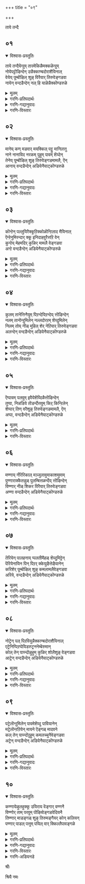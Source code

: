 +++
title = "०९"

+++

ताये तन्दै

## ०१
<details open><summary>विश्वास-प्रस्तुतिः</summary>

ताये तन्दैयॆन्ऱुम् तारमेकिळैमक्कळॆन्ऱुम्  
नोयेपट्टॊऴिन्देन् उन्नैक्काण्बदोराशैयिनाल्  
वेयेय् पूम्बॊऴिल् शूऴ् विरैयार् तिरुवेङ्गडवा  
नायेन् वन्दडैन्देन् नल् हि याळॆन्नैक्कॊण्डरुळे
</details>

<details><summary>मूलम्</summary>

ताये तन्दैयॆन्ऱुम् तारमेकिळैमक्कळॆन्ऱुम्  
नोयेपट्टॊऴिन्देन् उन्नैक्काण्बदोराशैयिनाल्  
वेयेय् पूम्बॊऴिल् शूऴ् विरैयार् तिरुवेङ्गडवा  
नायेन् वन्दडैन्देन् नल् हि याळॆन्नैक्कॊण्डरुळे
</details>

<details><summary>गरणि-प्रतिपदार्थः</summary>

ताये=ताये, तन्दै=तन्दॆये, ऎन्ऱुम्=ऎन्तलू, तारमे=हॆण्डतिये, किळै=बन्धुगळे, मक्कळ्=मक्कळे, ऎन्ऱुम्=ऎन्दू, नोये पट्टु=सङ्कटवन्ननुभविसि, ऒऴिन्देन्=कुन्दि होदॆ, उन्नै=निन्नन्नु, काण्बदु=नोडुवुदु ऎम्ब, ओर् आशैयिनाल्=ऒन्दु आशॆयिन्द, वेय् एय्=बिदिरु मॆळॆगळिन्दलू, पू पॊऴिल्=हूदोटगळिन्दलू, शूऴ्=सुत्तुवरिदु, विरै आर्=परिमळदिन्द तुम्बिरुव, तिरुवेङ्गडवा=तिरुवॆङ्कटगिरियल्लि नॆलसिरुववने, नायेन्-नीचनाद नानु, वन्दु=बन्दु, अडैन्देन्=सेरिद्देनॆ, ऎन्नै=नन्नन्नु, नल् हि=कृपॆमाडि, आळ् कॊण्डु=सेवकनन्नागि स्वीकरिसि, अरुळे=अनुग्रहिसु.
</details>

<details><summary>गरणि-गद्यानुवादः</summary>

तायि,तन्दॆ ऎन्तलू हॆण्डति मक्कळु बन्धुबळग ऎन्तलू बहळवागि सङ्कटवन्ननुभविसि कुन्दि होदॆ. निन्नन्नु काणुवुदॆम्ब ऒन्दु आशॆयिन्द बिदिरु मॆळॆगळिन्दलू हूदोटगळिन्दलू सुत्तुवरिदिरुव परिमळदिन्द तुम्बिरुव तिरुवॆङ्कटगिरियल्लि नॆलसिरुववने, नीचनाद नानु बन्दु सेरिद्देनॆ. कृपॆमाडि नन्नन्नु सेवकन्नागि स्वीकरिसि अनुग्रहिसु.\(१\)
</details>

<details><summary>गरणि-विस्तारः</summary>

हिन्दिन तिरुमॊऴियल्लि आऴ्वाररु तम्म मनस्सिगॆ उपदेशवित्तरु. तिरुवॆङ्कटगिरियल्लि नॆलसिरुव सर्वेश्वरन बळिसारबेकॆन्दू, अवनन्नु कण्तुम्ब काणबेकॆन्दू अवन कृपॆगॆ पात्रनागबेकॆन्दू मनस्सन्नु ऒत्तायपडिसिदरु. तिरुमलॆय स्वामियन्नु कीर्तिसि हाडिदरु. हीगॆ अवरु तम्म मनस्सन्नु ऒलिसिकॊण्डद्दु. ईग अवरु स्वामिय सन्निधियन्नुसेरिद्दारॆ. अवन सम्मुखदल्लि निन्तु अरिकॆ माडिकॊळ्ळुत्तिद्दारॆ.

आऴ्वाररु हेळुत्तारॆ-” भगवन्त, मनुष्यरल्लि तायि,तन्दॆ हॆण्डति मक्कळु बन्धुबळग हीगॆल्ला सम्बन्धगळन्नु इदुवरॆगॆ बॆळॆसिकॊण्डु होदॆ. अवर नडुवॆ कूडिकॊण्डु, अवर आगुहोगुगगळल्लि सेरिकॊण्डु नन्न सांसारिक जीवनवन्नु हॆच्चिसिकॊण्डॆ. इदरिन्द ननगॆ कष्टगळु हॆच्चिदवु. सङ्कटगळु वॄद्धिगॊण्डवु. अवुगळ बाधॆयन्नु तीव्रवागि अनुभविसिदॆ. क्रूरियादॆ. दारि काय्दॆ. कळ्ळनादॆ. दरोडॆ नडसिदॆ. प्राणिहिंसॆ माडिदॆ. दुष्टनागि, नीच



वृत्तियन्नु हिडिदु, कडुपापियागि इदुवरॆगॆ नन्न बाळन्नु सागिसिदॆ. हेगो निन्न प्रभावदिन्दले ननगॆ निन्न कडॆय मनस्सायितु. नन्न इदुवरॆगिन जीवनदल्लि जुगुप्सॆ तोरिबन्तु. निन्नन्नु हुडुकिकॊण्डु निन्न बळिगॆ बन्दु सेरिद्देनॆ. नानु नीचनु. निर्गतिकनु. अनाथनु. परमपापि. नीनादरो महामहिमनु. कृपासागर. नन्न अपराधगळन्नॆल्ल कडॆगणिसि, कृपॆमाडि नन्नन्नु निन्न सेवकनन्नागि स्वीकरिसि, नन्नन्नु अनुग्रहिसु.
</details>


## ०२
<details open><summary>विश्वास-प्रस्तुतिः</summary>

मानेय् कण् मडवार् मयक्किल् पट्टु मानिलत्तु  
नाने नानाविद नरकम् पुहुम् पावम् शॆय्देन्  
तेनेय् पूम्बॊऴिल् शूऴ् तिरुवेङ्गडमामलै, ऎन्  
आनाय् वन्दडैन्देन् अडियेनैयाट्कॊण्डरुळे
</details>

<details><summary>मूलम्</summary>

मानेय् कण् मडवार् मयक्किल् पट्टु मानिलत्तु  
नाने नानाविद नरकम् पुहुम् पावम् शॆय्देन्  
तेनेय् पूम्बॊऴिल् शूऴ् तिरुवेङ्गडमामलै, ऎन्  
आनाय् वन्दडैन्देन् अडियेनैयाट्कॊण्डरुळे
</details>

<details><summary>गरणि-प्रतिपदार्थः</summary>

मान् एय् कण्=जिङ्कॆगळ कण्णुगळिगॆ समनाद, मडवार्=हॆङ्गसर, मयक्किल् पट्टु=सम्मोहनदल्लि सिक्किबिद्दु, मा निलत्तु=विशालवाद भूमण्डलदल्लि, नाने=नानागिये, नाना विदनरकम् पुहुम्=बगॆबगॆय नरकगळन्नु हॊगिसुवन्थ, पावम्=पापगळन्नु, शॆय्देन्=माडिदॆ, तेन् एय्=दुम्बिगळु सन्धिसुव, पूपॊऴिल् शूऴ्=हूदोटगळिन्द सुत्तुवरिदिरुव, तिरुवेङ्गडम् मा मलै=सुप्रसिद्धवाद तिरुवॆङ्कटगिरियल्लि नॆलसिरुव, ऎन् आनाय्=नन्न अगलिकॆयिल्लदवने, वन्दु अडैन्देन्=बन्दु सेरिद्देनॆ, अडियेनै=पादसेवकनन्नु, आट्कॊण्डु=सेवॆगॆ स्वीकरिसि, अरुळे=अनुग्रहिसु.
</details>

<details><summary>गरणि-गद्यानुवादः</summary>

जिङ्कॆय कण्णुगळिगॆ समनाद\(कण्णुळ्ळ\) हॆङ्गसर सम्मोहनदल्लि सिक्किबिद्दु विशालवाद ई भूमण्डलदल्लि नानागिये बगॆबगॆय नरकगळन्नु हॊगिसुवन्थ पापगळन्नु माडिदॆ. दुम्बिगळु मुसुरुव हूदोटगळिन्द सुत्तुवरिदिरुव सुप्रसिद्धवाद तिरुवॆङ्कटगिरियल्लि नॆलसिरुव नन्न अगलिकॆयिल्लदवने,बन्दु निन्नन्नु सेरिद्देनॆ. पादसेवकनन्नु सेवॆगॆ स्वीकरिसि अनुग्रहिसु.\(२\)
</details>

<details><summary>गरणि-विस्तारः</summary>

आऴ्वाररु अरिकॆ माडिकॊळ्ळुत्तारॆ- भगवन्त-जिङ्कॆय कण्णुगळ हागॆ बॊगसॆ कण्णुगळ हॆङ्गसर चञ्चलवाद कुडिगण्णिन नोटदिन्द आकर्षितनादॆ. अवर सम्मोहकवाद बलॆयल्लि सिक्किबिद्दॆ. अवरन्नु ऎडॆबिडदॆ हिम्बालिसिदॆ. ई विशालवाद भूमण्डलदल्लि विधविधवाद नरकगळन्नु हॊगिसुवन्थ पापगळन्नॆल्ल माडिदॆ. हीगॆ, नानु कडुपापियादॆ. निन्निन्द दूरवादॆ. निन्न कृपाकटाक्षदिन्दले नानीग निन्न बळिगॆ बन्दिद्देनॆ. नीनु नन्नल्लिये नॆलसिरतक्कवनु. नन्नन्नु ऎन्दॆन्दिगू अगलदवनु. नन्नन्नु निन्न पादसेवकनन्नागि स्वीकरिसु. नानु निन्नल्लि बहळ विनीतनागि प्रार्थिसुत्तिद्देनॆ. स्वामी, नन्नन्नु अनुग्रहिसु.

आऴ्वाररु भगवन्तनन्नु “आनाय्” ऎन्दु सम्बोधिसिद्दारॆ. “आनाय्”ऎन्दरॆ अमित, असङ्ख्यात, अविनाशि,अगलिकॆयल्लदवनु. ऎन्दॆल्ल आगुत्तदॆ. भगवन्तनिगॆ ई ऎल्ल अर्थगळू सल्लुत्तवॆयल्लवे?
</details>


## ०३
<details open><summary>विश्वास-प्रस्तुतिः</summary>

कॊन्ऱेन् पल्लुयिरैक्कूऱिक्कोळॊन्ऱिलाद मैयिनाल्  
ऎन्ऱेनुमिरन्दार् क्कू इनिदाहवुरैत्तऱि वेन्  
कुन्ऱेय् मेहमदिर् कुळिर् मामलै वेङ्गडवा  
अन्ऱे वन्दडैन्देन् अडियेनैयाट्कॊण्डरुळे
</details>

<details><summary>मूलम्</summary>

कॊन्ऱेन् पल्लुयिरैक्कूऱिक्कोळॊन्ऱिलाद मैयिनाल्  
ऎन्ऱेनुमिरन्दार् क्कू इनिदाहवुरैत्तऱि वेन्  
कुन्ऱेय् मेहमदिर् कुळिर् मामलै वेङ्गडवा  
अन्ऱे वन्दडैन्देन् अडियेनैयाट्कॊण्डरुळे
</details>

<details><summary>गरणि-प्रतिपदार्थः</summary>

कॊन्ऱेन्=कॊन्दिद्देनॆ, पल्=अनेक, उयिरै=प्राणिगळन्नु, कुऱक्कोळ्=उदात्त लक्ष्यवु, ऒन्ऱु=ऒन्दू, इलादमैयिनाल्=इल्लदॆ इरुवुदरिन्द, ऎन्ऱेनुम्=ऒन्दु सलवादरू, इरन्दार् क्कू=याचिसिदवरिगॆ, इनिदाह-हितवागि, उरैत्तु=हेळि, अऱिवेन्=अरियॆनु, कुन्ऱु=पर्वतक्कॆ, एय्=समनाद, मेहम्=मेघगळु, अदिर्=घर्जिसुव, कुळिर्=तम्पाद, मामलै=सुन्दरवाद पर्वतवाद, वेङ्गडवा=वॆङ्कटाचलपतिये, अन्ऱे=अन्दे\(हिन्दॆये\), वन्दु=बन्दु, अडैन्देन्=सेरिद्देनॆ, अडियेनै=पादसेवकनाद नन्नन्नु,आळ् कॊण्डु=सेवॆगॆ स्वीकरिसि, अरुळे-अनुग्रहिसु.
</details>

<details><summary>गरणि-गद्यानुवादः</summary>

अनेक प्राणिगळन्नु कॊन्दिद्देनॆ. उदात्त लक्ष्यवॊन्दू इल्लदॆ इरुवुदरिन्द ऒन्दु सलवादरू याचिसिदवरिगॆ हितवाद उत्तरवन्नु हेळि अरियॆनु. पर्वतक्कॆ समनाद मेघगळु घर्जिसुव, तम्पाद, सुन्दरवाद पर्वतदल्लि नॆलसिरुव वॆङ्कटाचलपतिये, अन्दे\(हिन्दॆये\) बन्दु निन्नन्नु सेरिद्देनॆ. पादसेवकनाद नन्नन्नु सेवॆगॆ स्वीकरिसि, अनुग्रहिसु.\(३\)
</details>

<details><summary>गरणि-विस्तारः</summary>

मनुष्यनु जीवनदल्लि साधिसबेकाद ध्येयगळन्नु “पुरुषार्थ”ऎन्नुत्तारॆ. पुरुषार्थगळु नाल्कु. अवुगळल्लि मॊदलु मूरु मनुष्यन इहलोकद बाळ्वॆगॆ अनुकूलवागुवन्थवु. इहजीवनदल्लि मनुष्यनु तनगागिये नडसबेकादवु “अर्थ” मत्तु “काम”ऎम्ब पुरुषार्थगळु. तन्न सुखसन्तोषगळिगागिये नडसुवुवु इवु. इहलोकदल्लि बाळुत्तिरुवागलू परहितवन्नु गमनदल्लिट्टुकॊण्डु नडसुवुदु “धर्म” ऎम्ब पुरुषार्थ. मनुष्यनु स्वार्थियागबारदॆन्दू, तन्न हागॆये ईलोकदल्लि बाळुव मानव कुलक्कॆ तन्न कैयल्लाद ऒत्तासॆयन्नु माडबेकॆम्बुदन्नु तिळिसुवुदे ई पुरुषार्थ. परहित साधनॆयिन्द मनुष्यन सुखसन्तोषगळु हॆच्चुवुवु. अल्लदॆ, अवनिगॆ पुण्यवन्नु गळिसिकॊडुवुवु. आद्दरिन्दले “धर्म”ऎम्बुदक्कॆ प्रथम पुरुषार्थ ऎम्ब आद्यतॆयन्नु कॊट्टिरुवुदु. मनुष्यनु तानु गळिसिद्दन्नु, तन्नल्लिरुवुदन्नु इतररॊडनॆ हञ्चिकॊण्डु \(इतररिगॆ कॊट्टु\)तानु उण्णबेकॆम्बुदे अल्लवे ऒन्दु उदात्तवाद ध्येय?

मनुष्यन अन्तिम पुरुषार्थवे “मोक्ष”ऎम्बुदु. मनुष्यनु तन्न इहलोकद जीवनदल्लि ऒळ्ळॆय कॆलसगळन्नु माडि, पुण्यवन्नु गळिसिकॊण्डु, जीवनवन्नु स्वच्छगॊळिसिकॊण्डु, भगवन्तन सान्निध्यवन्नु पडॆयुवुदक्कॆ माडबेकाद्दॆल्लवन्नू माडुत्ता, साधिसिकॊळ्ळुवुदे मोक्ष.



इदे बाळिन अन्तिमगुरि. आऴ्वाररु ई ध्येय साधनॆयल्लि एनुमाडिदरु ऎम्बुदन्नु अवरु ई पाशुरदल्लि हेळुत्तिद्दारॆ.

आऴ्वाररु भगवन्तनल्लि अरिकॆ माडिकॊळ्ळुत्तिद्दारॆ- भगवन्त, जीवन उत्तम लक्ष्यगळल्लि ऒन्दन्नू नानुतिळिदुकॊळ्ळलिल्ल. ऒळ्ळॆय कॆलसगळन्नु माडलिल्ल. याचिसिदवरिगॆ ऒन्दु ऒळ्ळॆय मातन्नादरू आडलिल्ल. लॆक्कविल्लदष्टु प्राणिगळन्नु कॊन्दॆ. अदेनु सुयोगवो नन्न मेलॆ निन्न कटाक्षवायितु. अन्दे, आ क्षणवे नानु निन्नल्लि शरणादॆ. आ क्षणवे नन्न मनस्सु निन्नल्लि कीलिसितु. प्रकृतिय रम्यवाद बॆट्टदल्लि नॆलसिरुव वॆङ्कटाचलपतिये, ईग नानु बन्दु निन्नन्नु सेरिद्देनॆ. निन्न पादसेवकनन्नागि नन्नन्नु स्वीकरिसि अनुग्रहिसु.

मॊदल पुरुषार्थद ऒन्दु कर्तव्यवाद “दान”वन्नु नीडुवुदु हागिरलि. “देहि”ऎन्दु बन्द आर्तनिगॆ ऒन्दु ऒळ्ळॆय मातन्नू हेळलिल्लवन्तॆ\!
</details>


## ०४
<details open><summary>विश्वास-प्रस्तुतिः</summary>

कुलम् तानॆत्तिनैयुम् पिऱन्देयिऱन्देय् त्तॊऴिन्देन्  
नलम् तानॊन्ऱुमिलेन् नल्लदोरऱम् शॆय्दुमिलेन्  
निलम् तोय् नीळ् मुहिल् शेर् नॆऱियार् तिरुवेङ्गडवा  
अलन्देन् वन्दडैन्देन् अडियेनैयाट्कॊण्डरुळे
</details>

<details><summary>मूलम्</summary>

कुलम् तानॆत्तिनैयुम् पिऱन्देयिऱन्देय् त्तॊऴिन्देन्  
नलम् तानॊन्ऱुमिलेन् नल्लदोरऱम् शॆय्दुमिलेन्  
निलम् तोय् नीळ् मुहिल् शेर् नॆऱियार् तिरुवेङ्गडवा  
अलन्देन् वन्दडैन्देन् अडियेनैयाट्कॊण्डरुळे
</details>

<details><summary>गरणि-प्रतिपदार्थः</summary>

कुलम् तान्=कुलवॆम्बुदन्नु, ऎत्तिनैयुम्=ऎष्टॆष्टन्नो, पिऱन्देन्=हुट्टिदॆ, इऱन्देन्=मडिदॆ, ऎय् त्तु=बेसत्तु, ऒऴिन्देन्=हाळादॆ, नलम् तान्=ऒळ्ळॆयदॆम्बुदु, ऒन्ऱुम्=स्वल्पवू\(ऒन्दादरू\), इलेन्=इल्लदवनागिद्देनॆ, नल्लदु=ऒळ्ळ्यॆअदाद, ओर्=ऒन्दु, अऱम्=धर्मवन्नागलि, शॆय्दुम् इलेन्=नानु माडियू इल्ल, निलम्=नॆलवन्नु, तोय्=नॆनॆसुव, नीळ् मुहिल्=विस्तारवाद\(दॊड्ड\) मुगिलु, शेर्=तिरुगाडुवन्थ, नॆऱि=ऒळ्ळॆय मार्गगळिन्द, आर्=तुम्बिद, तिरुवेङ्गडवा=तिरुवॆङ्कटगिरियल्लि नॆलसिरुववने, अलन्देन्=सङ्कटपट्टॆ, वन्दु=बन्दु, अडैन्देन्=सेरिद्देनॆ, अडियेनै=पादसेवकनाद नन्नन्नु,आळ् कॊण्डु=सेवॆगॆ स्वीकरिसि, अरुळे-अनुग्रहिसु.
</details>

<details><summary>गरणि-गद्यानुवादः</summary>

ऎष्टॆष्टो कुलगळल्लि हुट्टिदॆ, मडिदॆ,बेसत्तॆ, हाळादॆ. ऒळ्ळॆयदु ऎम्बुदन्नु स्वल्पवादरू इल्लदवनागिद्देनॆ. ऒळ्ळॆय धर्मवन्नु ऒन्दन्नादरू नानु माडिदवनल्ल. भूमियन्नु तॊयिसुव दॊड्ड मुगिलु तिरुगाडुवन्थ ऒळ्ळॆय मार्गगळिन्द तुम्बिरुव तिरुवॆङ्कटगिरियल्लि नॆलसिरुववने, नानु बहळ सङ्कटपट्टिद्देनॆ. ईग बन्दु निन्न बळिसेरिद्देनॆ. पादसेवकनाद नन्नन्नु निन्न सेवॆगॆ स्वीकरिसि, अनुग्रहिसु.\(४\)
</details>

<details><summary>गरणि-विस्तारः</summary>

कर्मवशदिन्द आत्मनु देहसम्बन्धवन्नु पडॆयुवुदु. इन्द्रियगळिगॆ वशनागि, विकारगॊण्डु पापगळन्नाचरिसि, हुट्टुसावुगळ सुळियल्लि सिक्किबीळुवुदु. लॆक्कविल्लदष्टु जन्मगळन्नॆत्तुवुदु. ऒन्दॊन्दरल्लियू पापगळन्नु



माडुवुदु, हीगॆ, मितियिल्लद कष्ट,दुःख,सङ्कटगळिगॆ ऒळगागुवुदु. इदे संसारद तॊळलाट. ई दुःखसागरदिन्द पारागुवुदक्कॆ ऒन्दे मार्ग. भगवन्तनल्लि अनन्यवागि शरणागि. अवनन्नु ऎडॆबिडदॆ भजिसि पूजिसुवुदु. अवन कृपाश्रयक्कागि हातॊरॆयुवुदु. अवन अनुग्रहक्कॆ पात्रनादनॆन्दरॆ, मनुष्यनिगॆ पुनर्जन्मद सङ्कोलॆयु कडिदुहोगुवुदु. अवनु अमरनागि भगवन्तन नित्यकिङ्करनागुवनु.

आऴ्वाररु भगवन्तनल्लि अरिकॆ माडिकॊळ्ळुत्तिद्दारॆ- भगवन्त, ननगॆ जन्मगळु ऎष्टॆष्ट्ओ कळॆदुहोदवु. आ जन्मगळल्लि ऎष्टॆष्टो कुलगळु कळॆदवु. हुट्टिद बळिक सावु;मत्तॆ इन्नॊन्दु हुट्टु, मत्तॆ सावु. हीगॆ लॆक्कविल्लदष्टु हुट्टुसावुगळु आगिहोदवु. आ हुट्टुसावुगळ नडुवण इहलोकद जीवनदल्लि हेळतीरदष्टु कष्टगळु, दुःखगळु, सङ्कटगळु ऒदगिबन्दवु. ऒन्दॊन्दु जीवनदल्लू नानारीतिय कष्टगळन्नु दुःखगळन्नु सङ्कटगळन्नु अनुभविसि अनुभविसि बळलि बसवळिदु बेसत्तॆ. इष्टु जन्मगळन्नु ऎत्तिदॆनल्ल-अवुगळल्लि ऒन्दरल्लादरू “ऒळ्ळॆयदु”ऎम्बुदिल्ल. स्वल्पवादरू धर्मसम्मतवाद, नीतिपूर्णवाद ऒळ्ळॆयदॆम्ब कॆलसवन्नु माडलिल्ल. स्वार्थपूर्णवाद, क्रूरतनदिन्द कूडिद, दुष्तजीवन नन्नदु\!

भगवन्त, दॊड्डदॊड्ड कार्मुगिलुगळु नीरन्नु तुम्बिकॊण्डु बन्दु तिरुवॆङ्कटगिरिय मेलॆ मळॆयन्नु सुरिसुत्ता धाराळवागि सञ्चरिसुत्ता उत्तमवाद दारियन्नु माडिकॊट्टिवॆ. अवुगळ निर्मल सेवॆयन्नु स्वीकरिसुत्ता अल्लि नॆलसिद्दी. पुनर्जन्मगळ काटदिन्द बहळ सङ्कटपट्टु आयासगॊण्डिरुव नानु, निन्न दयॆयिन्द निन्नन्नु बन्दु सेरिद्देनॆ. नन्नन्नू निन्न सेवॆगॆ स्वीकरिसि, अनुग्रहिसु.
</details>


## ०५
<details open><summary>विश्वास-प्रस्तुतिः</summary>

ऎप्पावम् पलवुम् इवैयेशॆय्दिळैत्तॊऴिन्देन्  
तुप्पा, निन्नडिये तॊडर्न्देत्तवुम् किऱ् किन्ऱिलेन्  
शॆप्पार् तिण् वरैशूऴ् तिरुवेङ्गडमामलै, ऎन्  
अप्पा, वन्दडैन्देन् अडियेनैयाट्कॊण्डरुळे
</details>

<details><summary>मूलम्</summary>

ऎप्पावम् पलवुम् इवैयेशॆय्दिळैत्तॊऴिन्देन्  
तुप्पा, निन्नडिये तॊडर्न्देत्तवुम् किऱ् किन्ऱिलेन्  
शॆप्पार् तिण् वरैशूऴ् तिरुवेङ्गडमामलै, ऎन्  
अप्पा, वन्दडैन्देन् अडियेनैयाट्कॊण्डरुळे
</details>

<details><summary>गरणि-प्रतिपदार्थः</summary>

ऎप्पावम् पलवुम् इवैये=याव यावुदो रीतिय हलवारु पापगळन्ने, शॆय्दु=माडि, इळैत्तु=बसवळिदु, ऒऴन्देन्=हाळादॆ, तुप्पा=सर्वशक्तने, निन्नडिये=निन्न पादगळन्ने, तॊडर्न्दु=हुडुकुत्ता, एत्तवुम्=स्तुतिसुत्ता, किऱ् किन्ऱिलेन्=बलहीननागिद्देनॆ,शॆप्पु=मातिनिन्द, आर्=तुम्बिरुव, तिण्=बलवाद, वरै=बॆट्टगळिन्द, शूऴ्=सुत्तुवरिदिरुव, तिरुवेङ्गडम् मा मलै=तिरुवॆङ्कटगिरियॆम्ब महापर्वतदल्लि नॆलसिरुव, ऎन् अप्पा=नन्न तन्दॆये, वन्दु=बन्दु, अडैन्देन्=सेरिद्देनॆ, अडियेनै=पादसेवकनाद नन्नन्नु,आळ् कॊण्डु=सेवॆगॆ स्वीकरिसि, अरुळे-अनुग्रहिसु.
</details>

<details><summary>गरणि-विस्तारः</summary>

यावयावुदो हलवारु पापगळन्नु माडि बसवळिदु हाळादॆ. सर्वशक्तने



निन्नडिगळन्नु हुडुकुत्ता स्तुतिसुत्ता शक्तियिल्लदवनादॆ. मातिनिन्द तुम्बिरुव बलवाद बॆट्टगळिन्द सुत्तुवरिदिरुव तिरुवॆङ्कटगिरि ऎम्ब महापर्वतदल्लि नॆलसिरुव नन्न तन्दॆये, बन्दु सेरिद्देनॆ. निन्न सेवॆगॆ नन्नन्नु स्वीकरिसि, अनुग्रहिसु.\(५\)

ई पाशुरदल्लि आऴ्वाररु भगवन्तनन्नु “सर्वशक्तने”ऎन्दू “नन्न तन्दॆये”ऎन्दू सम्बोधिसिद्दारॆ. महापापियागि अवरु भगवन्तन अडिगळन्नु आश्रयिसुत्तिद्दारॆ. आश्रयिसिद भक्तन सङ्कटगळन्नु नीगुसुवुदक्कू, अवन पापगळन्नॆल्ला ध्वंस माडुवुदक्कू अवनॊब्बने समर्थ. भक्तन पापगळन्नु हरिसि, अवनन्नु परिशुद्धगॊळिसि, पुनर्जन्मविल्लदन्तॆ अनुग्रहिसुव सामर्थ्य अवनॊब्बनदे. आद्दरिन्दले भगवन्तनु सर्वशक्त\! अवनु वात्सल्यजलधि”. भक्तनु ऎष्टे पापियादरू ऎष्टे दुष्टनादरू, अवनन्नु पुत्रवात्सल्यदिन्द उद्धरिसि अवनिगॆ अमरत्ववन्नु करिणिसुवनु. आद्दरिन्दले भगवन्तनन्नु “नन्न तन्दॆये”ऎन्दिरुवुदु.
</details>


## ०६
<details open><summary>विश्वास-प्रस्तुतिः</summary>

मण्णाय् नीरॆरिकाल् मञ्जुलावुमाकाशमुमाम्  
पुण्णाराक्कैतन्नुळ् पुलम्बित्तळर्न्दॆय् त्तॊऴिन्देन्  
विण्णार् नीळ् शिकर विरैयार् तिरुवेङ्गडवा  
अण्णा वन्दडैन्देन् अडियेनैयाट्कॊण्डरुळे
</details>

<details><summary>मूलम्</summary>

मण्णाय् नीरॆरिकाल् मञ्जुलावुमाकाशमुमाम्  
पुण्णाराक्कैतन्नुळ् पुलम्बित्तळर्न्दॆय् त्तॊऴिन्देन्  
विण्णार् नीळ् शिकर विरैयार् तिरुवेङ्गडवा  
अण्णा वन्दडैन्देन् अडियेनैयाट्कॊण्डरुळे
</details>

<details><summary>गरणि-प्रतिपदार्थः</summary>

मण् आय्=मण्णू आगि, नीर् ऎरि काल्=नीरु,अग्नि.वायु\(आगि\) मञ्जु उलावुम्=मोडगळु विहरिसुव,आकाशमुम्=आकाशवू आगि, आम्=\(ऎल्लवू सेरि\) आगिरुव, पुण्=हुण्णुगळिन्द तुम्बिरुव, आक्कै तन्नुळ्=शरीरदल्लि, पुलम्बि=हलुबि, तळर्न्दु=शक्तिगुन्दि, ऎय् त्तु=सङ्कटपट्टु, ऒऴिन्देन्=हाळादॆ, विण्=आकाशवन्नु, आर्=आवरिसिद, नीळ्=ऎत्तरवाद, शिकरम्=शिखरवन्नुळ्ळ, विरै आर्=परिमळ तुम्बिरुव, तिरुवेङ्गडवा=तिरुवॆङ्कटगिरियल्लि नॆलसिरुववने, अण्णा=स्वामिये, वन्दु=बन्दु, अडैन्देन्=सेरिद्देनॆ, अडियेनै=पादसेवकनाद नन्नन्नु,आळ् कॊण्डु=सेवॆगॆ स्वीकरिसि, अरुळे-अनुग्रहिसु.
</details>

<details><summary>गरणि-गद्यानुवादः</summary>

मण्णु,नीरु,अग्नि,वायु मत्तु मोडगळु विहरिसुव अकाश. इवॆल्लवू आगिरुव हुण्णुगळिन्द तुम्बिरुव देहदल्लि\(बिद्दु\) हलुबि गोळाडि बलगुन्दि, सङ्कटपट्टु हाळादॆ. आकाशवन्नु मुट्टुवन्थ ऎत्तरवाद शिखरवन्नुळ्ळ परिमळतुम्बिरुव तिरुवॆङ्कटगिरियल्लि नॆलसिरुववने, स्वामिये, बन्दु सेरिद्देनॆ. पादसेवकनन्नु सेवॆगॆ कैगॊण्डु अनुग्रहिसु.\(६\)
</details>

<details><summary>गरणि-विस्तारः</summary>

नॆल,नीरु,गाळि,बॆङ्कि,बानु- इवु पञ्चभूतगळु. पञ्चभूतगळिन्द आदद्दु देह. कर्मवशदिन्द आत्मनु देहदल्लि सेरिकॊण्डु, बन्धनक्कॊळगागि अल्लि देहसम्बन्धवाद बाधॆगळन्नॆल्ला तन्नदॆम्बन्तॆ अनुभविसुत्ता, हलुबुत्ता, गोळाडुत्ता, अशक्तनागि, असहायकनागि सङ्कटपट्टु नरळुत्तानॆ. देहसम्बन्धविरुववरॆगॆ ऎल्ल दैहिक सङ्कटगळन्नू अनुभविसबेकादद्दे. ई



सङ्कटदिन्द पारागलेबेकु.भगवन्तन आश्रयक्कागि यत्निसि, भगवन्तन पादसेवॆय अनुग्रहवन्नु पडॆयुवुदरिन्द मनुष्यनु कृतकृत्यनागुत्तानॆ. ऎल्ल बगॆय सङ्कटगळिन्दलू मुक्तनागुत्तानॆ. आऴ्वाररु भगवन्तनल्लि बेडुवुदू इदन्ने.
</details>


## ०७
<details open><summary>विश्वास-प्रस्तुतिः</summary>

तॆरियेन् पालहनाय् प्पलतीमैहळ् शॆय्दुमिट्टेन्  
पॆरियेनायिन पिन् पिऱर् क्केयुऴैत्तेऴैयानेन्  
करिशेर् पूम्बॊऴिल् शूऴ् कमलामलैवेङ्गडवा  
अरिये, वन्दडैन्देन् अडियेनैयाट्कॊण्डरुळे
</details>

<details><summary>मूलम्</summary>

तॆरियेन् पालहनाय् प्पलतीमैहळ् शॆय्दुमिट्टेन्  
पॆरियेनायिन पिन् पिऱर् क्केयुऴैत्तेऴैयानेन्  
करिशेर् पूम्बॊऴिल् शूऴ् कमलामलैवेङ्गडवा  
अरिये, वन्दडैन्देन् अडियेनैयाट्कॊण्डरुळे
</details>

<details><summary>गरणि-प्रतिपदार्थः</summary>

पालहन् आय्=चिक्कवयस्सिनल्लि, तॆरियेन्=तिळिविल्लदवनु नानु, पल=अनेक, तीमैहळ्=कॆट्टकॆलसगळनु, शॆय्दुम् इट्टेन्=माडि मुगिसिदॆ, पॆरियेन् आयिन पिन्=दॊड्डवनाद बळिक, पिऱर् क्के=बेरॆयवरिगॆ, उऴैत्तेन्=ऊळिग माडिदॆ, एऴै=दरिद्रनु, आनेन्=आदॆ, करिशेर्=आनॆगळु कूडिवासिसुव\(सेरिरुव\), पूपॊऴिल्=हूतोटगळिन्द, शूऴ्=सुत्तुवरिद, कनम् मामलै=दॊड्डदाद सुन्दरवाद बॆट्टवाद, तिरुवेङ्गडवा=तिरुवॆङ्कटगिरियल्लि नॆलसिरुववने, अरिये=हरिये, वन्दु=बन्दु, अडैन्देन्=सेरिद्देनॆ, अडियेनै=पादसेवकनाद नन्नन्नु,आळ् कॊण्डु=सेवॆगॆ स्वीकरिसि, अरुळे-अनुग्रहिसु.
</details>

<details><summary>गरणि-गद्यानुवादः</summary>

चिक्कवयस्सिनल्लि तिळिविल्लदवनागि नानु नाना कॆट्टकॆलसगळन्नु माडिमुगिसिदॆ. दॊड्डवनाद बळिक बेरॆयवरिगॆ ऊळिग नडसिदॆ. दरिद्रनादॆ. आनॆगळु सेरुवन्थ हूदोटगळिन्द सुत्तुवरिद बलुदॊड्ड सुन्दरवाद तिरुवॆङ्कटगिरियल्लि नॆलसिरुववने, हरिये बन्दु सेरिद्देनॆ. पादसेवकनाद नन्नन्नु निन्न सेवॆगॆ स्वीकरिसि अनुग्रहिसु.\(७\)
</details>

<details><summary>गरणि-विस्तारः</summary>

सत्यस्वरूपनाद भगवन्तनल्लि सत्यवन्नु मरॆमाचुवुदक्कॆ आदीते? आऴ्वाररु तम्म इदुवरॆगिन जीवनवॆन्थाद्दु ऎम्बुदन्नु भगवन्तनल्लि यथावत्तागि अरिकॆमाडिकॊळ्ळुत्तिद्दारॆ-

आऴ्वाररु हेळुत्तारॆ- भगवन्त, नानु चिक्कवयस्सिनल्लि स्वल्पवू बुद्धियिल्लदवनागिद्दॆ. प्रबलवाद इन्द्रियगळिगॆ आळागिबिट्टॆ. अवुगळन्नु अनुसरिसि नानाबगॆय कॆट्टकॆलसगळन्नु माडिदॆ. दुष्टनू दुर्मार्गियू आदॆ. ऒळ्ळॆयदु कॆट्टद्दु ऎम्बुदर विवेचनॆयिल्लदे नन्न दुर्नडतॆगॆ कारण. इन्नु दॊड्डवनाद बळिक नानु परिपूर्णवागि विषयासक्तनादॆ. इतररिगॆ ऊळिगदवनादॆ. अवरन्नु तणिसुवुदे नन्न मुख्यकॆलसवायितु. अदक्कागि दुडिदुदुडिदु बेसत्तॆ. दैहिकवागियू मानसिकवागियू नानु दरिद्रनादॆ.



निर्गतिकनादॆ. निन्न वात्सल्यद, निन्न कारुण्यद, निन्न औदार्यद विषयवन्नु तिळियलु ननगॆ अवकाशवे बरलिल्ल. इदु नन्न इदुवरॆगिन जीवन. हेगो निन्न कृपाकटाक्ष नन्न मेलॆ उण्टायितु. अदर बलदिन्द नानु ईग नीनु नॆलसिरुव दिव्यसुन्दरवाद तिरुवॆङ्कटगिरियन्नु बन्दु सेरिद्देनॆ. हरिये, निन्न सेवॆगॆ नन्नन्नु ऒप्पि, स्वीकरिसि, अनुग्रहिसु.

“आनॆगळु सेरुवन्थ, तिरुवॆङ्कटगिरि इत्यादि”- ऒप्पुवन्थ विवरणॆगळिगॆ योग्यवागिरुव वर्णनॆ इदु ऎन्निसुत्तदॆ.अदु दॊड्डबॆट्ट. अदर सुत्तलू बॆट्टगळु,कणिवॆगळु. अल्लॆल्ला ऒत्तागि बॆळॆदिरुव रम्यवाद काडु. आद्दरिन्द आनॆगळु सेरुवुदक्कू वासिसुवुदक्कू ऎष्टु ऒळ्ळॆय स्थळ\!

आऴ्वाररु तिरुवॆङ्कटगिरियल्लि नॆलसिरुव स्वामियन्नु “हरिये”ऎन्दिद्दारॆ. तम्म हागॆये कष्टक्कॆसिक्किबिद्द आनॆयॊन्दु “स्वामी, कापाडु”ऎन्दु भगवन्तनल्लि शरणु हॊक्काग अदन्नु कापाडलु बन्द “श्रीहरि”य नॆनपो? अथवा आनॆगळिरुव काडिनल्लि “हरि”ऎन्दरॆ सिंहगळू इरबेकल्ला ऎन्दो? अथवा सर्वव्यापियाद “हरि”गॆ ऎल्लवू रम्यवे\! अवनु भक्तरिगॆ आश्रयनागि इरतक्कवनल्लवे?
</details>


## ०८
<details open><summary>विश्वास-प्रस्तुतिः</summary>

नोट्रेन् पल् पिऱवियुन्नैक्काण्बदोराशैयिनाल्  
एट्रेनिप्पिऱप्पेयिडरुट्रननॆम्बॆरुमान्  
कोल् तेन् पाय्न्दॊऴुहुम् कुळिर् शोलैशूऴ् वेङ्गडवा  
आट्रेन् वन्दडैन्देन् अडियेनैयाट्कॊण्डरुळे
</details>

<details><summary>मूलम्</summary>

नोट्रेन् पल् पिऱवियुन्नैक्काण्बदोराशैयिनाल्  
एट्रेनिप्पिऱप्पेयिडरुट्रननॆम्बॆरुमान्  
कोल् तेन् पाय्न्दॊऴुहुम् कुळिर् शोलैशूऴ् वेङ्गडवा  
आट्रेन् वन्दडैन्देन् अडियेनैयाट्कॊण्डरुळे
</details>

<details><summary>गरणि-प्रतिपदार्थः</summary>

नोट्रेन्=व्रतवन्नु हिडिदॆनु, पल् पिऱवि=अनेक जन्मगळल्लि, उन्नै=निन्नन्नु, काण्बदु=काणुवुदु ऎम्ब, ओर् आशैयिनाल्=ऒन्दु आशॆयिन्द, एट्रेन्=\(अनुकूलवन्नु\)पडॆदॆनु, इप्पिऱप्पे=ई जन्मदल्लिये, इडर् उट्रवन्=अतिशयवागि सङ्कटपडुत्तिद्देनॆ, ऎम्बॆरुमान्=नम्म स्वामिये, कोल्=मरगळ कॊम्बॆगळिन्द, तेन्=जेनु, पाय्न्दु=हरिदु, ऒऴुहुम्=स्रविसुव, कुळिर्=तम्पाद, शोलै=तोपुगळिन्द, शूऴ्=सुत्तुवरिदिरुव, वेङ्गडवा=वॆङ्कटाचलवासिये, आट्रेन्=सहिसिकॊण्डिद्देनॆ, वन्दु=बन्दु, अडैन्देन्=सेरिद्देनॆ, अडियेनै=पादसेवकनाद नन्नन्नु,आळ् कॊण्डु=सेवॆगॆ स्वीकरिसि, अरुळे-अनुग्रहिसु.
</details>

<details><summary>गरणि-गद्यानुवादः</summary>

नम्म स्वामिये, वॆङ्कटाचलवासिये, निन्नन्नु काणुवुदु ऎम्ब ऒन्दु आशॆयिन्द हलवारु जन्मगळिन्दले व्रतवन्नु हिडिदॆनु. आ अनुकूलवन्नु ई जन्मदल्लिये पडॆदॆनु. अतिशयवाद सङ्कटवन्नु सहिसिकॊण्डु बन्दु निन्नन्नु सेरिद्देनॆ. मरगळ कॊम्बॆगळिन्द हरिदुबरुव जेनिनिन्द कूडिरुव तम्पाद तोपुगळिन्द सुत्तुवरिदिरुव वॆङ्कटाचलपतिये, निन्न पादसेवॆगॆ नन्नन्नु अङ्गीकरिसि निन्न पादसेवकनाद नन्नन्नु अनुग्रहिसु.\(८\)
</details>

<details><summary>गरणि-विस्तारः</summary>

“भगवन्तनन्नु काणबेकु” ऎम्बुदु जीवनिगॆ अवन मॊदल हुट्टिनिन्दले



बन्द बाध्यतॆ. अदन्नु जीवनु ऒन्दु व्रतवन्नागि हिडिदु साधिसिकॊळ्ळबेकु. अदेनु सुलभवादद्दॆन्दल्ल. अदन्नु साधिसिकॊळ्ळुवुदक्कॆ अदॆष्टु जन्मगळन्नु अवनु ऎत्तबेको? ऒन्दॊन्दु जन्मदल्लू अवनु कर्मवशनागि पुण्यपापगळन्नु माडुत्तले इरुत्तानॆ. इवुगळ फलवागि मरुजन्मगळु बरुत्तले इरुत्तवॆ. आदरॆ, मूलध्येयवाद भगवन्तनन्नु काणुवुदु ऎम्बुदन्नु जीवनु बिट्टुकॊडुवुदिल्ल. अनेकानेक जन्मगळन्नु पडॆदु, अवुगळल्लि ऒन्दॊन्दर कष्ट,सङ्कट,दुःखगळन्नु अनुभविसुत्ता बरुवाग, जीवनु हदगॊळ्ळुत्तानॆ. यावुदो ऒन्दु जन्मदल्लि भगवन्तन कृपाकटाक्षवुण्टागुवुदु. अदु निश्चयवागि ऒदगिबरुवुदु. अदु नडॆयितॆन्दरॆ, जीवनिगॆ भगवन्तनन्नू काणलेबेकॆम्ब हम्बल अतिशयवागुवुदु. अवनु आ दिसॆयल्ले कॆलस माडतॊडगुवनु. जन्मजन्मगळ सङ्कटगळन्नॆल्ला सहिसिकॊण्डु अदन्नु अवनु साधिसिकॊळ्ळुवनु.

आऴ्वाररिगॆ नडॆदद्दू हागॆये. अवरे हेळिकॊळ्ळुवन्तॆ अवरु पडॆद हिन्दिन जन्मगळॆष्टो? ई जन्मदल्लू अवरेनु अन्थ सत्कर्मिगळागिरलिल्ल\! आदरॆ, भाग्यविशेषदिन्द अवर पुण्यपरिपाकदिन्द अवरिगॆ भगवन्तन कृपॆयुण्टायितु. भगवन्तनन्नु अवरु “काणु”वन्तायितु\!

मॊदल हन्तवन्नु सेरिदबळिक, अल्लिये निन्तुबिडबहुदे? अदर मुन्दिन हन्तक्कॆ लक्ष्यवन्नु एरिसबेडवे? आऴ्वाररु ईग भगवन्तन पादसेवॆयन्नु अवर मुन्दिन गुरियन्नागि माडिकॊण्डिद्दारॆ. अदनु तमगॆ अनुग्रहिसबेकॆन्दु भगवन्तनल्लि बेडिकॊळ्ळुत्तिद्दारॆ. अदु दॊरकितॆन्दरॆ अवरु नित्यसुखिगळे\!
</details>


## ०९
<details open><summary>विश्वास-प्रस्तुतिः</summary>

पट्रेलॊन्ऱुमिलेन् पावमेशॆय्दु पावियानेन्  
मट्रेलॊन्ऱऱियेन् मायने ऎङ्गळ् मादवने  
कल् तेन् पाय्न्दॊऱुहुम् कमलच्चुनैवेङ्गडवा  
अट्रेन् वन्दडैन्देन् अडियेनैयाट्कॊण्डरुळे
</details>

<details><summary>मूलम्</summary>

पट्रेलॊन्ऱुमिलेन् पावमेशॆय्दु पावियानेन्  
मट्रेलॊन्ऱऱियेन् मायने ऎङ्गळ् मादवने  
कल् तेन् पाय्न्दॊऱुहुम् कमलच्चुनैवेङ्गडवा  
अट्रेन् वन्दडैन्देन् अडियेनैयाट्कॊण्डरुळे
</details>

<details><summary>गरणि-प्रतिपदार्थः</summary>

पट्रेल्=आश्रयवन्नु, ऒन्ऱुम्=यवॊन्दन्नू, इलेन्=इल्लदवनागिद्देनॆ, पावमे शॆय्दु=पापकार्यगळन्ने माडि, पावि आनेन्=पापि आगिद्देनॆ, मट्रेल्=बेरॆयदन्नु, ऒन्ऱु=यावॊन्दन्नू, अऱियेन्=अरियॆनु, मायने=आश्चर्यकारिये, ऎङ्गळ् मादवने=नम्म श्रीदेविय पतिये, कल् तेन्=बॆट्टद जेनु, पाय्न्दु=हरिदु, ऒऴुहुम्=स्रविसुव, कमलम् शुनै=कमलद पुष्करिणिगळ, वेङ्गडवा=वॆङ्कटगिरियल्लि वासिसुववने, अट्रेन्=एनू इल्लदवनादॆ, वन्दु=बन्दु, अडैन्देन्=सेरिद्देनॆ, अडियेनै=पादसेवकनाद नन्नन्नु,आळ् कॊण्डु=सेवॆगॆ स्वीकरिसि, अरुळे-अनुग्रहिसु.
</details>

<details><summary>गरणि-गद्यानुवादः</summary>

याव आश्रयवन्नू इल्लदवनागिद्देनॆ. पापकार्यगळन्ने माडि पापि आगिद्देनॆ. ननगॆ बेरॆ एनू तिळियदु. आश्चर्यकारिये, नम्म श्रीदेविय पतिये, बॆट्टद जेनु हरिदु सुरियुव कमलद पुष्करिणिगळ वॆङ्कटगिरियल्लि नॆलसिरुववने एनू इल्लदवनागि बन्दु सेरिद्देनॆ. निन्न सेवॆगॆ नन्नन्नु अङ्गीकरिसि अनुग्रहिसु.\(९\)
</details>

<details><summary>गरणि-विस्तारः</summary>

आऴ्वाररु अरिकॆ माडिकॊळ्ळुत्तिद्दारॆ- भगवन्त, निन्न हॊरतु ननगॆ बेरॆ याव आधारवू इल्ल आश्रयवू इल्ल. इदुवरॆगॆ नानु कॆट्टकॆलसगळल्लिये निरतनागिद्दॆ. निन्नन्नु पूर्तियागि मरॆतिद्दॆ. निन्निन्द बेर्पट्टु होगिद्दॆ. हीगॆ कडुपापि नानु. निन्न आश्रयवन्नु पडॆयुवुदक्कॆ ननगॆ बेरॆ मार्गवागलि, उपायवागलि तिळियदु. ननगॆ तिळिवळिकॆयिल्ल. नानु ज्ञानियल्ल. नीने गति ऎम्बुदॊन्दे ननगॆ गॊत्तिरुव उपाय. नीनल्लदॆ नन्नन्नु उद्धरिसुववरिल्ल. नीनु आश्चर्यकारि. नम्मन्नॆल्ला निन्न अनुग्रहक्कॆ ईडुमाडुव श्रीदेविय वल्लभनु नीनु. नन्नन्नु कैबिडबेड. कापाडु. नीनु नॆलसिरुव वॆङ्कटगिरियल्लि बॆट्टद जेनु सुरियुत्तिरुवुदु. तुम्ब जेनुस्रविसुत्ता अरळिरुव कमलद हूगळु समृद्धियागि तोरुव सरोवरगळु ऎल्लॆल्लू आकर्षकवागिवॆ, हेगो निन्न कृपाकटाक्षक्कॆ ऒळगागि नानीग निन्न बळिगॆ बन्दिद्देनॆ. निन्न सेवॆगॆ नन्नन्नु अङ्गीकरिसु. पादसेवकनाद नन्नन्नु अनुग्रहिसु.
</details>


## १०
<details open><summary>विश्वास-प्रस्तुतिः</summary>

कण्णायेऴुलहुक्कू उयिराय वॆङ्गार् वण्णनै  
विण्णोर् ताम् परवुम् पॊऴिव्वेङ्गडवेदियनै  
तिण्णार् माडङ्गळ् शूऴ् तिरुमङ्गैयर् कोन् कलियन्  
पण्णार् पाडल् पत्तुम् पयिल् वार् क्किल्लैपावङ्गळे
</details>

<details><summary>मूलम्</summary>

कण्णायेऴुलहुक्कू उयिराय वॆङ्गार् वण्णनै  
विण्णोर् ताम् परवुम् पॊऴिव्वेङ्गडवेदियनै  
तिण्णार् माडङ्गळ् शूऴ् तिरुमङ्गैयर् कोन् कलियन्  
पण्णार् पाडल् पत्तुम् पयिल् वार् क्किल्लैपावङ्गळे
</details>

<details><summary>गरणि-प्रतिपदार्थः</summary>

एऴु उलहुक्कू=एळु लोकगळिगॆ, कण् आय्=कण्णु\(प्रधाननागि\)आगि, उयिर् आय्=प्राणवागि इरुव, ऎम्=नम्म, कार् वण्णनै=कार्मुगिलिन बण्णदवनन्नु, विण्णोर् ताम्=अमररु, परवुम्=बन्दु हरडुव, पॊऴिल्=तोपुगळिन्द कूडिद, वेङ्गडम्-वॆङ्कटगिरिय, वेदियनै=वेदपुरुषनन्नु, तिण् आर्=बलदिन्द तुम्बिद, माडङ्गळ्=महडि मनॆगळिन्द, शूऴ्-सुत्तुवरिदिरुव, तिरुमङ्गैयर् कोन्=तिरुमङ्गैयवर ऒडॆयनाद, कलियन्=कलियन् ऎम्बवन, पण् आर्=रागगळिन्द तुम्बिरुव, पाडल् पत्तुम्=हत्तु पाशुरगळन्नू, पयिल् वार् क्कु=पठिसुववरिगॆ, पावङ्गळे=पापगळे, इल्लै=इल्ल.
</details>

<details><summary>गरणि-गद्यानुवादः</summary>

एळुलोकगळ कण्णागि,प्राणवागि इरुव नम्म कार्मुगिलिन बण्णदवनन्नु अमररु बन्दु हरडुव तोपुगळिन्द कूडिद वॆङ्कटगिरिय वेदपुरुषनन्नु बलवाद महडिमनॆगळिन्द सुत्तुवरिदिरुव तिरुमङ्गै जनर ऒडॆयनाद कलियन् ऎम्बवनु रागगळिन्द तुम्बिद हत्तुपाशुरगळन्नू पठिसबल्लवरिगॆ पापगळे इल्ल.\(१०\)
</details>

<details><summary>गरणि-विस्तारः</summary>

इन्द्रियगळल्लि कण्णु प्रधानवादद्दु. कण्णिनिन्दले सृष्टिय ऎल्ल वस्तुगळन्नू नोडुवुदु. अवुगळ रूपसौन्दर्यगळन्नु अरितुकॊळ्ळुवुदु आऴ्वाररु भगवन्तनन्नु “एळुलोकगळ कण्णु”ऎन्नुत्तारॆ. एळुलोकगळन्नू सृष्टिसिद भगवन्तनु, अवळल्लिन ऒन्दॊन्दु वस्तुवन्नू नोडुवुदक्कू नलियुवुदक्कू अवने कारणनागबेकाद हॊरकण्णू, अवुगळ बगॆगॆ अरितुकॊळ्ळुवुदक्कॆ



ऒळगण्णू ऎन्दरॆ ज्ञान-कण्णू आगि इद्दानॆ. अवने इडिय सृष्टिय ऎल्ल वस्तुगळल्लियू इरुव प्राण. प्राणवे जीवनक्कॆ प्रधान. प्राणविद्दरॆ मात्रवे देहक्कॆ ऎल्ल विधवाद हुरुपु, चटुवटिकॆ, नलिवु नोवुगळू.

जगत्तिगॆ कण्णागि, प्राणवागि कार्मुगिलिनन्तॆ आकर्षकनागि दयार्द्रहृदयनागि वेदगळिन्द हॊगळिसिकॊळ्ळुव निजवस्तुवागि मॆरॆयुव भगवन्तन गुणातिशयगळन्नु तिरुमङ्गै आऴ्वाररु ई हत्तुपाशुरगळल्लि बहळ स्वारस्यवागि रागरसपूर्णवागि हाडिद्दारॆ. ई हत्तुपाशुरगळ विषयवन्नु कॆळकण्डन्तॆ सङ्ग्रहिसबहुदु-

संसारियागि मनुष्यनु तायि तन्दॆ मडदि मक्कळु, बन्धुबळग, मुन्ताद प्रापञ्चिक सम्बन्धगळन्नु बॆळॆसिकॊण्डु होगुवुदरिन्द अवनिगॆ कष्तदुःखसङ्कटगळु बहळवागि बॆळॆयुत्तले होगुवुवु. अवनु इन्द्रियगळ वशनागि, विषयादि सुखगळन्नु हुडुकिकॊण्डु होगि, अदक्कागि नानाबगॆय कॆट्टकॆलसगळल्लि तॊडगबेकागुवुदु. नाना कष्टगळल्लि सिक्किबीळबेकागुवुदु. इदरिन्द, अवनु मनुष्यनागि साधिसबेकाद पुरुषार्थगळन्नॆल्ला साधिसुवुदक्कॆ आगुवुदे इल्ल. मॊदल पुरुषार्थवाद धर्मवन्नु, अन्तिम पुरुषार्थवाद मोक्षवन्नू मरॆतु, अथव आवुगळन्नु बदिगॊत्ति, अर्थकामगळिगागिये श्रमिसुत्ता स्वार्थियागि कडुपापियागबेकागुवुदु. जीवनद गुरियन्नु मरॆयुवन्तागुवुदु. ई देहपञ्चभूतगळिन्द आदद्दु. नाशवागतक्कद्दु. अदरल्लि सेरिकॊण्डु ऒडॆतन माडुव आत्मनन्नु इन्द्रियगळ वशनन्नागि माडदॆ, भगवत्कृपॆगागि शाश्वतानन्दक्कागि भगवन्तन सेवॆयल्लिये आत्मनन्नु तॊडगिसुवुदक्कागि प्रयत्निसबेकु. भगवन्तनु परमकरुणाळु, वात्सल्यजलधि. अवनन्नु “नीने गति” ऎन्दु अनन्यवागि नम्बि अवन कृपॆगॆ पात्रनागलु यत्निसबेकु. अदक्कागि मॊदलु “भगवन्तनन्नु काणबेकु” ऎम्ब हम्बलवन्नु हॆच्चिसिकॊळ्ळबेकु. मॊदल हन्तवाद अदन्नु साधिसिकॊळ्ळबेकु. अदक्कागि पवित्र क्षेत्रगळिगॆ होगि, भगवन्तन दिव्यदर्शन पडॆदु, भक्तिय सेवॆ माडुत्ता अवन अनुग्रहक्कॆ पात्रनागबेकु. प्रापञ्चिक आसक्तियन्नु दूरीकरिसिकॊण्डु भगवद्भक्तियन्नु हॆच्चिसिकॊण्डरॆ, मनुष्यनु कायावाचामनसा परिशुद्धनागि,भक्तनागि इहलोकद बाळ्वॆयन्नु नडसिकॊण्डु, कडॆगॆ भगवन्तन सन्निधियन्नु सेरुवुदरल्लि सन्देहविल्ल. हीगॆ बाळुववनिगॆ पापवॆल्लिन्द बन्तु? आऴ्वाररु हेळुत्तिरुवुदु इदन्ने.
</details>



<details><summary>गरणि-अडियनडे</summary>

ताय्, मान्, कॊन्ऱेन्, कुलम्, ऎप्पावम्, मण्, तॆरियेन्, नोट्रेन्, पट्रेल्, कण्णाय्,\(कण्\)
</details>




श्रीः

श्रियै नमः
